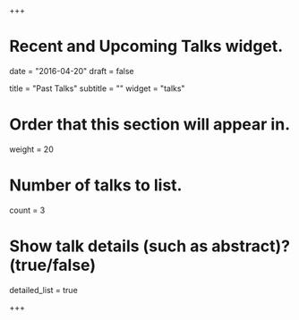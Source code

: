 +++
# Recent and Upcoming Talks widget.

date = "2016-04-20"
draft = false

title = "Past Talks"
subtitle = ""
widget = "talks"

# Order that this section will appear in.
weight = 20

# Number of talks to list.
count = 3

# Show talk details (such as abstract)? (true/false)
detailed_list = true

+++

